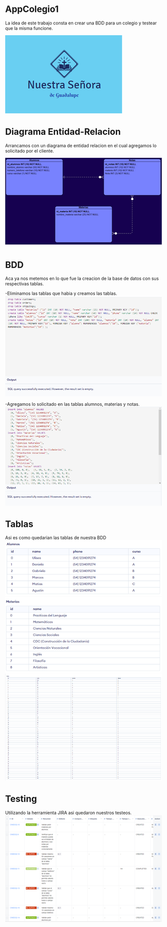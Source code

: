 # AppColegio1
La idea de este trabajo consta en crear una BDD para un colegio y testear que la misma funcione.

[![](/logo.png)]()

# Diagrama Entidad-Relacion
 Arrancamos con un diagrama de entidad relacion en el cual agregamos lo solicitado por el cliente.
 
 [![](/edr.png)]()
 
# BDD
 Aca ya nos metemos en lo que fue la creacion de la base de datos con sus respectivas tablas.
 
 -Eliminamos las tablas que habia y creamos las tablas.
  [![](/bdd1.PNG)]()
  
  -Agregamos lo solicitado en las tablas alumnos, materias y notas.
  [![](/bdd2.PNG)]()

# Tablas
Asi es como quedarian las tablas de nuestra BDD
[![](/tablaalumnos.PNG)]()
[![](/tablamaterias.PNG)]()
[![](/tablanotas.PNG)]()

# Testing
Utilizando la herramienta JIRA asi quedaron nuestros testeos.
[![](/ciclesumary.PNG)]()
